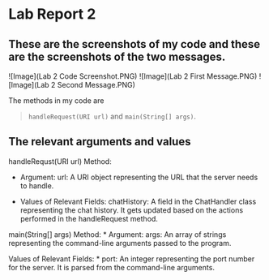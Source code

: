 # Lab Report 2

These are the screenshots of my code and these are the screenshots of the two messages.
---
![Image](Lab 2 Code Screenshot.PNG)
![Image](Lab 2 First Message.PNG)
![Image](Lab 2 Second Message.PNG)

The methods in my code are 
> `handleRequest(URI url)` and `main(String[] args)`.

The relevant arguments and values
---
handleRequst(URI url) Method:
* Argument: url: A URI object representing the URL that the server needs to handle.

* Values of Relevant Fields: chatHistory: A field in the ChatHandler class representing the chat history. It gets updated based on the actions performed in the handleRequest method.

main(String[] args) Method:
     * Argument: args: An array of strings representing the command-line arguments passed to the program.

   Values of Relevant Fields:
     * port: An integer representing the port number for the server. It is parsed from the command-line arguments.
